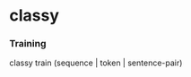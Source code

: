 # classy

### Training

classy train (sequence | token | sentence-pair) <model-name> <dataset-path>
